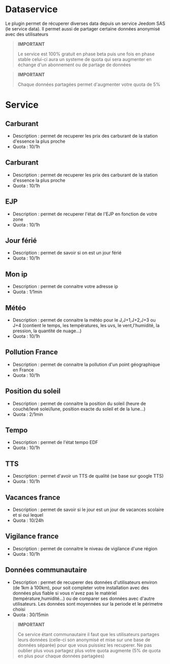 # Dataservice

Le plugin permet de récuperer diverses data depuis un service Jeedom SAS (le service data). Il permet aussi de partager certaine données anonymisé avec des utilisateurs

>**IMPORTANT**
>
> Le service est 100% gratuit en phase beta puis une fois en phase stable celui-ci aura un systeme de quota qui sera augmenter en échange d'un abonnement ou de partage de données

>**IMPORTANT**
>
>Chaque données partagées permet d'augmenter votre quota de 5%

# Service

## Carburant

- Description : permet de recuperer les prix des carburant de la station d'essence la plus proche
- Quota : 10/1h

## Carburant

- Description : permet de recuperer les prix des carburant de la station d'essence la plus proche
- Quota : 10/1h

## EJP

- Description : permet de recuperer l'état de l'EJP en fonction de votre zone
- Quota : 10/1h

## Jour férié

- Description : permet de savoir si on est un jour férié
- Quota : 10/1h

## Mon ip

- Description : permet de connaitre votre adresse ip
- Quota : 1/1min

## Météo

- Description : permet de connaitre la météo pour le J,J+1,J+2,J+3 ou J+4 (contient le temps, les températures, les uvs, le vent,l'humidité, la pression, la quantité de nuage...)
- Quota : 10/1h

## Pollution France

- Description : permet de connaitre la pollution d'un point géographique en France
- Quota : 10/1h

## Position du soleil

- Description : permet de connaitre la position du soleil (heure de couché/levé solei/lune, position exacte du soleil et de la lune...)
- Quota : 2/1min

## Tempo

- Description : permet de l'état tempo EDF
- Quota : 10/1h

## TTS

- Description : permet d'avoir un TTS de qualité (se base sur google TTS)
- Quota : 10/1h

## Vacances france

- Description : permet de savoir si le jour est un jour de vacances scolaire et si oui lequel
- Quota : 10/24h

## Vigilance france

- Description : permet de connaitre le niveau de vigilance d'une région
- Quota : 10/1h

## Données communautaire

- Description : permet de recuperer des données d'utilisateurs environ (de 1km à 100km), pour soit completer votre installation avec des données plus fiable si vous n'avez pas le matériel (température,humidité...) ou de comparer ses données avec d'autre utilisateurs. Les données sont moyennées sur la periode et le périmetre choisi
- Quota : 30/15min

>**IMPORTANT**
>
>Ce service étant communautaire il faut que les utilisateurs partages leurs données (celle-ci son anonymisé et mise sur une base de données séparée) pour que vous puissiez les recuperer. Ne pas oublier plus vous partagez plus votre quota augmente (5% de quota en plus pour chaque données partagées)

